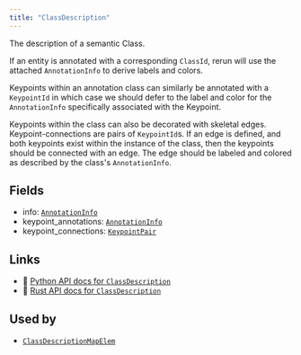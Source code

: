 ```yaml
---
title: "ClassDescription"
---
```


The description of a semantic Class.

If an entity is annotated with a corresponding `ClassId`, rerun will use
the attached `AnnotationInfo` to derive labels and colors.

Keypoints within an annotation class can similarly be annotated with a
`KeypointId` in which case we should defer to the label and color for the
`AnnotationInfo` specifically associated with the Keypoint.

Keypoints within the class can also be decorated with skeletal edges.
Keypoint-connections are pairs of `KeypointId`s. If an edge is
defined, and both keypoints exist within the instance of the class, then the
keypoints should be connected with an edge. The edge should be labeled and
colored as described by the class's `AnnotationInfo`.

## Fields

* info: [`AnnotationInfo`](../datatypes/annotation_info.md)
* keypoint_annotations: [`AnnotationInfo`](../datatypes/annotation_info.md)
* keypoint_connections: [`KeypointPair`](../datatypes/keypoint_pair.md)

## Links
 * 🐍 [Python API docs for `ClassDescription`](https://ref.rerun.io/docs/python/nightly/package/rerun/datatypes/class_description/)
 * 🦀 [Rust API docs for `ClassDescription`](https://docs.rs/rerun/0.9.0-alpha.10/rerun/datatypes/struct.ClassDescription.html)


## Used by

* [`ClassDescriptionMapElem`](../datatypes/class_description_map_elem.md)
